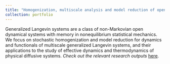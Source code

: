```yaml
---
title: "Homogenization, multiscale analysis and model reduction of open dynamical systems"
collection: portfolio
---
```


Generalized Langevin systems are a class of non-Markovian open dynamical systems with memory in nonequilibrium statistical mechanics. We focus on stochastic homogenization and model reduction for dynamics and functionals of multiscale generalized Langevin systems, and their applications to the study of effective dynamics and thermodynamics of physical diffusive systems. <i>Check out the relevant research outputs</i> [here](https://shoelim.github.io/publications/).
